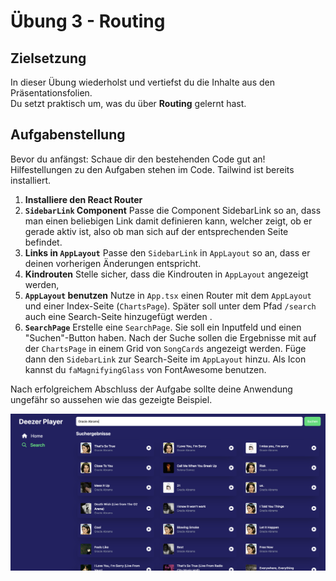 # Übung 3 - Routing

## Zielsetzung

In dieser Übung wiederholst und vertiefst du die Inhalte aus den Präsentationsfolien.  
Du setzt praktisch um, was du über **Routing** gelernt hast.

## Aufgabenstellung

Bevor du anfängst: Schaue dir den bestehenden Code gut an! Hilfestellungen zu den Aufgaben stehen im Code. Tailwind ist bereits installiert.

1. **Installiere den React Router**
2. **`SidebarLink` Component**
   Passe die Component SidebarLink so an, dass man einen beliebigen Link damit definieren kann, welcher zeigt, ob er gerade aktiv ist, also ob man sich auf der entsprechenden Seite befindet.
3. **Links in `AppLayout`**
   Passe den `SidebarLink` in `AppLayout` so an, dass er deinen vorherigen Änderungen entspricht.
4. **Kindrouten**
   Stelle sicher, dass die Kindrouten in `AppLayout` angezeigt werden,
5. **`AppLayout` benutzen**
   Nutze in `App.tsx` einen Router mit dem `AppLayout` und einer Index-Seite (`ChartsPage`).
   Später soll unter dem Pfad `/search` auch eine Search-Seite hinzugefügt werden .
6. **`SearchPage`**
   Erstelle eine `SearchPage`. Sie soll ein Inputfeld und einen "Suchen"-Button haben. Nach der Suche sollen die Ergebnisse mit auf der `ChartsPage` in einem Grid von `SongCards` angezeigt werden.
   Füge dann den `SidebarLink` zur Search-Seite im `AppLayout` hinzu. Als Icon kannst du `faMagnifyingGlass` von FontAwesome benutzen.

Nach erfolgreichem Abschluss der Aufgabe sollte deine Anwendung ungefähr so aussehen wie das gezeigte Beispiel.

![](./src/assets/app.png)
